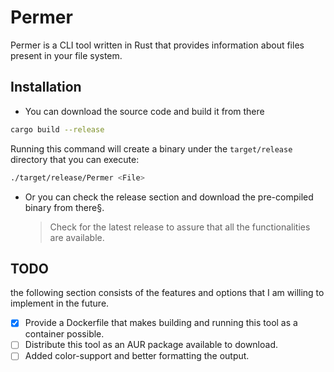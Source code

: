 # Permer

Permer is a CLI tool written in Rust that provides information about files present in your file system.

## Installation

- You can download the source code and build it from there

```bash
cargo build --release
```

Running this command will create a binary under the `target/release` directory that you can execute:

```bash
./target/release/Permer <File>
```

- Or you can check the release section and download the pre-compiled binary from there§.
  > Check for the latest release to assure that all the functionalities are available.

## TODO

the following section consists of the features and options that I am willing to implement in the future.

- [x] Provide a Dockerfile that makes building and running this tool as a container possible.
- [ ] Distribute this tool as an AUR package available to download.
- [ ] Added color-support and better formatting the output.

